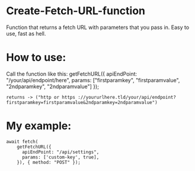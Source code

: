 # Create-Fetch-URL-function
Function that returns a fetch URL with parameters that you pass in. Easy to use, fast as hell.

# How to use:

Call the function like this:
    getFetchURL({ apiEndPoint: "/your/api/endpoint/here", params: ["firstparamkey", "firstparamvalue", "2ndparamkey", "2ndparamvalue"] });

    returns -> ("http or https ://yoururlhere.tld/your/api/endpoint?firstparamkey=firstparamvalue&2ndparamkey=2ndparamvalue")

# My example:

    await fetch(
        getFetchURL({
          apiEndPoint: "/api/settings",
          params: ['custom-key', true],
        }), { method: "POST" });
